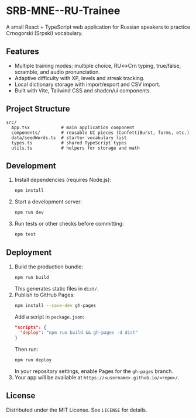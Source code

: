 # SRB-MNE--RU-Trainee

A small React + TypeScript web application for Russian speakers to practice Crnogorski (Srpski) vocabulary.

## Features
- Multiple training modes: multiple choice, RU↔Crn typing, true/false, scramble, and audio pronunciation.
- Adaptive difficulty with XP, levels and streak tracking.
- Local dictionary storage with import/export and CSV import.
- Built with Vite, Tailwind CSS and shadcn/ui components.

## Project Structure
```
src/
  App.tsx            # main application component
  components/        # reusable UI pieces (ConfettiBurst, forms, etc.)
  data/seedWords.ts  # starter vocabulary list
  types.ts           # shared TypeScript types
  utils.ts           # helpers for storage and math
```

## Development
1. Install dependencies (requires Node.js):
   ```bash
   npm install
   ```
2. Start a development server:
   ```bash
   npm run dev
   ```
3. Run tests or other checks before committing:
   ```bash
   npm test
   ```

## Deployment
1. Build the production bundle:
   ```bash
   npm run build
   ```
   This generates static files in `dist/`.
2. Publish to GitHub Pages:
   ```bash
   npm install --save-dev gh-pages
   ```
   Add a script in `package.json`:
   ```json
   "scripts": {
     "deploy": "npm run build && gh-pages -d dist"
   }
   ```
   Then run:
   ```bash
   npm run deploy
   ```
   In your repository settings, enable Pages for the `gh-pages` branch.
3. Your app will be available at `https://<username>.github.io/<repo>/`.

## License
Distributed under the MIT License. See `LICENSE` for details.
